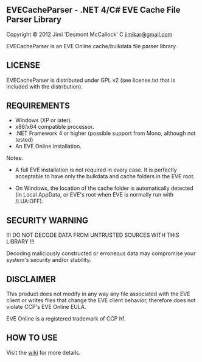 EVECacheParser - .NET 4/C# EVE Cache File Parser Library
--
Copyright © 2012 Jimi 'Desmont McCallock' C <jimikar@gmail.com>

EVECacheParser is an EVE Online cache/bulkdata file parser library.


LICENSE
--

EVECacheParser is distributed under GPL v2 
(see license.txt that is included with the distribution).


REQUIREMENTS
--

- Windows (XP or later).
- x86/x64 compatible processor.
- .NET Framework 4 or higher (possible support from Mono, although not tested)
- An EVE Online installation.

Notes:

- A full EVE installation is not required in every case. It is perfectly
  acceptable to have only the bulkdata and cache folders in the EVE root.

- On Windows, the location of the cache folder is automatically detected
  (in Local AppData, or EVE's root when EVE is normally run with /LUA:OFF).

  
SECURITY WARNING
--

!!! DO NOT DECODE DATA FROM UNTRUSTED SOURCES WITH THIS LIBRARY !!!

Decoding maliciously constructed or erroneous data may compromise 
your system's security and/or stability.


DISCLAIMER
--

This product does not modify in any way any file associated with the 
EVE client or writes files that change the EVE client behavior, 
therefore does not violate CCP's EVE Online EULA.

EVE Online is a registered trademark of CCP hf.


HOW TO USE
--
Visit the [wiki](https://bitbucket.org/Desmont_McCallock/evecacheparser/wiki/Home) for more details.